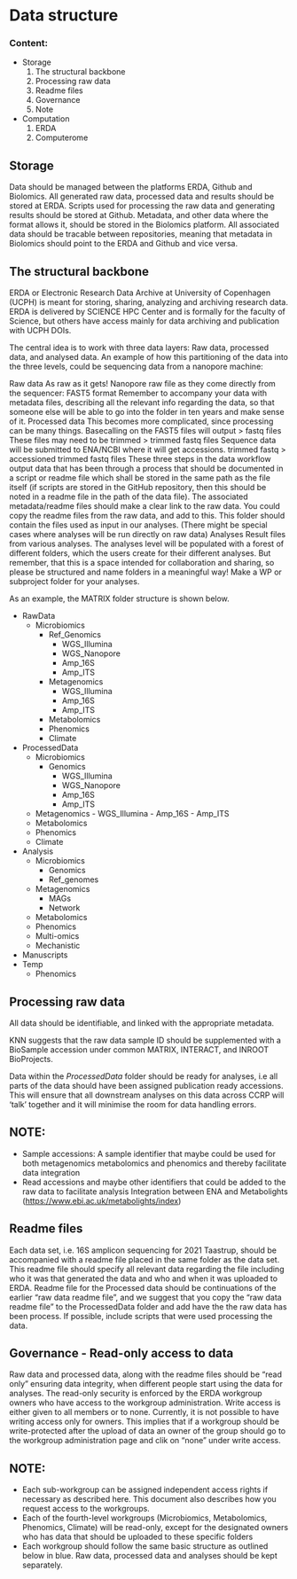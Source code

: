 # Data structure

### Content:
-   Storage
    1.  The structural backbone
    2.  Processing raw data
    3.  Readme files
    4.  Governance
    5.  Note
-   Computation
    1.  ERDA
    2.  Computerome

## Storage
Data should be managed between the platforms ERDA, Github and Biolomics. All generated raw data, processed data and results should be stored at ERDA. Scripts used for processing the raw data and generating results should be stored at Github. Metadata, and other data where the format allows it, should be stored in the Biolomics platform. All associated data should be tracable between repositories, meaning that metadata in Biolomics should point to the ERDA and Github and vice versa.

## The structural backbone
ERDA or Electronic Research Data Archive at University of Copenhagen (UCPH) is meant for storing, sharing, analyzing and archiving research data. ERDA is delivered by SCIENCE HPC Center and is formally for the faculty of Science, but others have access mainly for data archiving and publication with UCPH DOIs.

The central idea is to work with three data layers: Raw data, processed data, and analysed data. 
An example of how this partitioning of the data into the three levels, could be sequencing data from a nanopore machine:
	
Raw data
    As raw as it gets! Nanopore raw file as they come directly from the sequencer: FAST5 format
    Remember to accompany your data with metadata files, describing all the relevant info regarding the data, so that someone else will be able to go into the folder in ten years and make sense of it.
Processed data
    This becomes more complicated, since processing can be many things. Basecalling on the FAST5 files will output > fastq files
    These files may need to be trimmed > trimmed fastq files
    Sequence data will be submitted to ENA/NCBI where it will get accessions. trimmed fastq > accessioned trimmed fastq files
    These three steps in the data workflow output data that has been through a process that should be documented in a script or readme file which shall be stored in the same path as the file itself (if scripts are stored in the GitHub repository, then this should be noted in a readme file in the path of the data file). The associated metadata/readme files should make a clear link to the raw data. You could copy the readme files from the raw data, and add to this.
    This folder should contain the files used as input in our analyses. (There might be special cases where analyses will be run directly on raw data)
Analyses
    Result files from various analyses.
    The analyses level will be populated with a forest of different folders, which the users create for their different analyses. But remember, that this is a space intended for collaboration and sharing, so please be structured and name folders in a meaningful way! 
    Make a WP or subproject folder for your analyses.


 
As an example, the MATRIX folder structure is shown below. 
-   RawData
    -   Microbiomics
        -   Ref_Genomics
            -   WGS_Illumina
            -   WGS_Nanopore
            -   Amp_16S
            -   Amp_ITS
        -   Metagenomics
            -   WGS_Illumina
            -   Amp_16S
            -   Amp_ITS
        -   Metabolomics
        -   Phenomics
        -   Climate
-   ProcessedData
    -   Microbiomics
        -   Genomics
            -   WGS_Illumina
            -   WGS_Nanopore
            -   Amp_16S
            -   Amp_ITS
    -   Metagenomics
            -   WGS_Illumina
            -   Amp_16S
            -   Amp_ITS
    -   Metabolomics
    -   Phenomics
    -   Climate
-   Analysis
    -   Microbiomics
        -   Genomics
        -   Ref_genomes
    -   Metagenomics
        -   MAGs
        -   Network
    -   Metabolomics
    -   Phenomics
    -   Multi-omics
    -   Mechanistic
-   Manuscripts
-   Temp
	-   Phenomics

 
## Processing raw data
All data should be identifiable, and linked with the appropriate metadata.

KNN suggests that the raw data sample ID should be supplemented with a BioSample accession under common MATRIX, INTERACT, and INROOT BioProjects.

Data within the *ProcessedData* folder should be ready for analyses, i.e all parts of the data should have been assigned publication ready accessions. This will ensure that all downstream analyses on this data across CCRP will ‘talk’ together and it will minimise the room for data handling errors.

## NOTE:
-   Sample accessions: A sample identifier that maybe could be used for both metagenomics metabolomics and phenomics and thereby facilitate data integration
-   Read accessions and maybe other identifiers that could be added to the raw data to facilitate analysis
Integration between ENA and Metabolights (https://www.ebi.ac.uk/metabolights/index)


## Readme files
Each data set, i.e. 16S amplicon sequencing for 2021 Taastrup, should be accompanied with a readme file placed in the same folder as the data set. This readme file should specify all relevant data regarding the file including who it was that generated the data and who and when it was uploaded to ERDA. 
Readme file for the Processed data should be continuations of the earlier “raw data readme file”, and we suggest that you copy the “raw data readme file” to the ProcessedData folder and add have the the raw data has been process. If possible, include scripts that were used processing the data.

 
## Governance - Read-only access to data
Raw data and processed data, along with the readme files should be “read only” ensuring data integrity, when different people start using the data for analyses.
The read-only security is enforced by the ERDA workgroup owners who have access to the workgroup administration. Write access is either given to all members or to none.
Currently, it is not possible to have writing access only for owners. This implies that if a workgroup should be write-protected after the upload of data an owner of the group should go to the workgroup administration page and clik on “none” under write access.



## NOTE:
-   Each sub-workgroup can be assigned independent access rights if necessary as described here. This document also describes how you request access to the workgroups.
-   Each of the fourth-level workgroups (Microbiomics, Metabolomics, Phenomics, Climate) will be read-only, except for the designated owners who has data that should be uploaded to these specific folders
-   Each workgroup should follow the same basic structure as outlined below in blue. Raw data, processed data and analyses should be kept separately.

